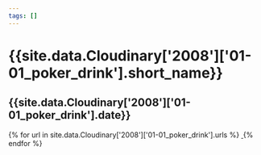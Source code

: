 ```yaml
---
tags: []
---
```

<div itemscope itemtype="http://schema.org/Photograph">
  <h1>{{site.data.Cloudinary['2008']['01-01_poker_drink'].short_name}}</h1>
  <h2 class="event-date">{{site.data.Cloudinary['2008']['01-01_poker_drink'].date}}</h2>
  {% for url in site.data.Cloudinary['2008']['01-01_poker_drink'].urls %}
    <a itemprop="image" class="swipebox" title="" href="{{ site.cloudinary.baseurl }}/{{ url }}">
      <img alt="" itemprop="thumbnailUrl" src="{{ site.cloudinary.baseurl }}/h_150/{{ url }}" />
      <meta itemprop="isFamilyFriendly" content="true" />
    </a>
  {% endfor %}
</div>
